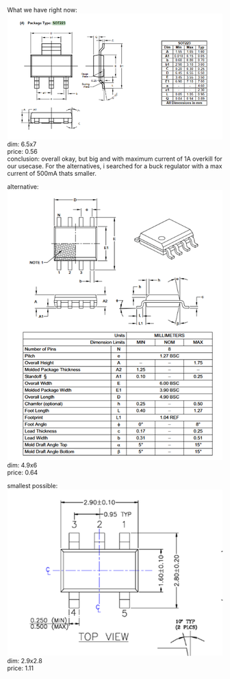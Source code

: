 What we have right now:  
![alt text](image/BuckReg.md/image-2.png)  
dim: 6.5x7  
price: 0.56  
conclusion: overall okay, but big and with maximum current of 1A overkill for our usecase. For the alternatives, i searched for a buck regulator with a max current of 500mA thats smaller.

alternative:  
![alt text](image/BuckReg.md/image-1.png)  
dim: 4.9x6  
price: 0.64  

smallest possible:  
![alt text](image/BuckReg.md/image.png)  
dim: 2.9x2.8  
price: 1.11